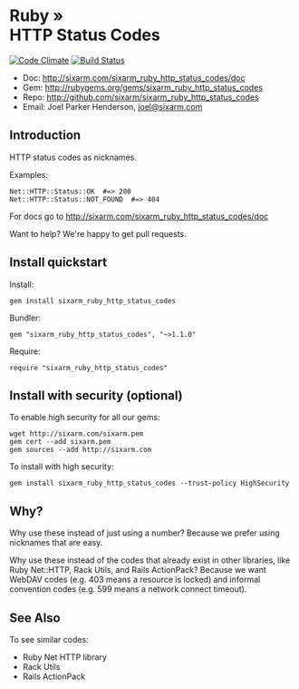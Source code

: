 # Ruby » <br> HTTP Status Codes

[![Code Climate](https://codeclimate.com/github/SixArm/sixarm_ruby_http_status_codes.png)](https://codeclimate.com/github/SixArm/sixarm_ruby_http_status_codes)
[![Build Status](https://travis-ci.org/SixArm/sixarm_ruby_http_status_codes.png)](https://travis-ci.org/SixArm/sixarm_ruby_http_status_codes)

* Doc: <http://sixarm.com/sixarm_ruby_http_status_codes/doc>
* Gem: <http://rubygems.org/gems/sixarm_ruby_http_status_codes>
* Repo: <http://github.com/sixarm/sixarm_ruby_http_status_codes>
* Email: Joel Parker Henderson, <joel@sixarm.com>


## Introduction

HTTP status codes as nicknames.

Examples:

    Net::HTTP::Status::OK  #=> 200
    Net::HTTP::Status::NOT_FOUND  #=> 404


For docs go to <http://sixarm.com/sixarm_ruby_http_status_codes/doc>

Want to help? We're happy to get pull requests.


## Install quickstart

Install:

    gem install sixarm_ruby_http_status_codes

Bundler:

    gem "sixarm_ruby_http_status_codes", "~>1.1.0"

Require:

    require "sixarm_ruby_http_status_codes"


## Install with security (optional)

To enable high security for all our gems:

    wget http://sixarm.com/sixarm.pem
    gem cert --add sixarm.pem
    gem sources --add http://sixarm.com

To install with high security:

    gem install sixarm_ruby_http_status_codes --trust-policy HighSecurity


## Why?

Why use these instead of just using a number? Because we prefer using nicknames that are easy.

Why use these instead of the codes that already exist in other libraries, like Ruby Net::HTTP, Rack Utils, and Rails ActionPack? Because we want WebDAV codes (e.g. 403 means a resource is locked) and informal convention codes (e.g. 599 means a network connect timeout).


## See Also

To see similar codes:

  * Ruby Net HTTP library
  * Rack Utils
  * Rails ActionPack
